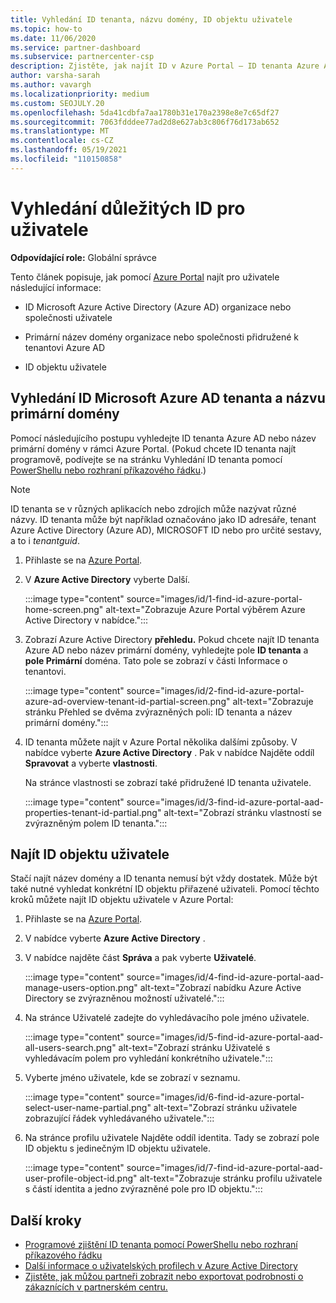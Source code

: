```yaml
---
title: Vyhledání ID tenanta, názvu domény, ID objektu uživatele
ms.topic: how-to
ms.date: 11/06/2020
ms.service: partner-dashboard
ms.subservice: partnercenter-csp
description: Zjistěte, jak najít ID v Azure Portal – ID tenanta Azure AD organizace, název domény nebo ID konkrétního objektu uživatele. Některé úlohy tyto informace potřebují.
author: varsha-sarah
ms.author: vavargh
ms.localizationpriority: medium
ms.custom: SEOJULY.20
ms.openlocfilehash: 5da41cdbfa7aa1780b31e170a2398e8e7c65df27
ms.sourcegitcommit: 7063fdddee77ad2d8e627ab3c806f76d173ab652
ms.translationtype: MT
ms.contentlocale: cs-CZ
ms.lasthandoff: 05/19/2021
ms.locfileid: "110150858"
---
```

# <a name="locate-important-ids-for-a-user"></a>Vyhledání důležitých ID pro uživatele

**Odpovídající role:** Globální správce

Tento článek popisuje, jak pomocí [Azure Portal](https://portal.azure.com/) najít pro uživatele následující informace:

- ID Microsoft Azure Active Directory (Azure AD) organizace nebo společnosti uživatele

- Primární název domény organizace nebo společnosti přidružené k tenantovi Azure AD

- ID objektu uživatele

## <a name="find-the-microsoft-azure-ad-tenant-id-and-primary-domain-name"></a>Vyhledání ID Microsoft Azure AD tenanta a názvu primární domény

Pomocí následujícího postupu vyhledejte ID tenanta Azure AD nebo název primární domény v rámci Azure Portal. (Pokud chcete ID tenanta najít programově, podívejte se na stránku Vyhledání ID tenanta pomocí [PowerShellu nebo rozhraní příkazového řádku](/azure/active-directory/fundamentals/active-directory-how-to-find-tenant#find-tenant-id-with-powershell).)

> [!NOTE]
> ID tenanta se v různých aplikacích nebo zdrojích může nazývat různé názvy. ID tenanta může být například označováno jako ID adresáře, tenant Azure Active Directory (Azure AD), MICROSOFT ID nebo pro určité sestavy, a to i *tenantguid*.

1. Přihlaste se na [Azure Portal](https://portal.azure.com/).

2. V **Azure Active Directory** vyberte Další.

   :::image type="content" source="images/id/1-find-id-azure-portal-home-screen.png" alt-text="Zobrazuje Azure Portal výběrem Azure Active Directory v nabídce.":::

3. Zobrazí Azure Active Directory **přehledu.** Pokud chcete najít ID tenanta Azure AD nebo název primární domény, vyhledejte pole **ID tenanta** a **pole Primární** doména. Tato pole se zobrazí v části Informace o tenantovi.

   :::image type="content" source="images/id/2-find-id-azure-portal-azure-ad-overview-tenant-id-partial-screen.png" alt-text="Zobrazuje stránku Přehled se dvěma zvýrazněných poli: ID tenanta a název primární domény.":::

4. ID tenanta můžete najít v Azure Portal několika dalšími způsoby. V nabídce vyberte **Azure Active Directory** . Pak v nabídce Najděte oddíl **Spravovat** a vyberte **vlastnosti**.

   Na stránce vlastnosti se zobrazí také přidružené ID tenanta uživatele.

   :::image type="content" source="images/id/3-find-id-azure-portal-aad-properties-tenant-id-partial.png" alt-text="Zobrazí stránku vlastností se zvýrazněným polem ID tenanta.":::

## <a name="find-the-user-object-id"></a>Najít ID objektu uživatele

Stačí najít název domény a ID tenanta nemusí být vždy dostatek. Může být také nutné vyhledat konkrétní ID objektu přiřazené uživateli. Pomocí těchto kroků můžete najít ID objektu uživatele v Azure Portal:

1. Přihlaste se na [Azure Portal](https://portal.azure.com/).

2. V nabídce vyberte **Azure Active Directory** .

3. V nabídce najděte část **Správa** a pak vyberte **Uživatelé**.

      :::image type="content" source="images/id/4-find-id-azure-portal-aad-manage-users-option.png" alt-text="Zobrazí nabídku Azure Active Directory se zvýrazněnou možností uživatelé.":::

4. Na stránce Uživatelé zadejte do vyhledávacího pole jméno uživatele.

      :::image type="content" source="images/id/5-find-id-azure-portal-aad-all-users-search.png" alt-text="Zobrazí stránku Uživatelé s vyhledávacím polem pro vyhledání konkrétního uživatele.":::

5. Vyberte jméno uživatele, kde se zobrazí v seznamu.  

      :::image type="content" source="images/id/6-find-id-azure-portal-select-user-name-partial.png" alt-text="Zobrazí stránku uživatele zobrazující řádek vyhledávaného uživatele.":::

6. Na stránce profilu uživatele Najděte oddíl identita. Tady se zobrazí pole ID objektu s jedinečným ID objektu uživatele.

      :::image type="content" source="images/id/7-find-id-azure-portal-aad-user-profile-object-id.png" alt-text="Zobrazuje stránku profilu uživatele s částí identita a jedno zvýrazněné pole pro ID objektu.":::

## <a name="next-steps"></a>Další kroky

- [Programové zjištění ID tenanta pomocí PowerShellu nebo rozhraní příkazového řádku](/azure/active-directory/fundamentals/active-directory-how-to-find-tenant)
- [Další informace o uživatelských profilech v Azure Active Directory](/azure/active-directory/fundamentals/active-directory-users-profile-azure-portal)
- [Zjistěte, jak můžou partneři zobrazit nebo exportovat podrobnosti o zákaznících v partnerském centru.](see-your-customer-list.md)

